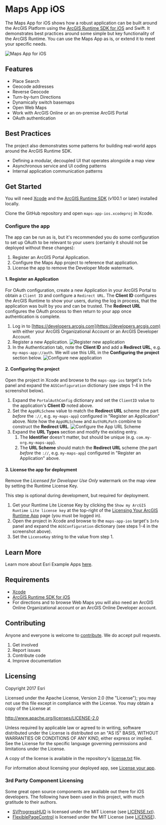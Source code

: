 # Maps App iOS

The Maps App for iOS shows how a robust application can be built around the ArcGIS Platform using the [ArcGIS Runtime SDK for iOS](https://developers.arcgis.com/ios/) and Swift. It demonstrates best practices around some simple but key functionality of the ArcGIS Runtime. You can use the Maps App as is, or extend it to meet your specific needs.

![Maps App for iOS](/docs/images/app-screenshots.png)

## Features
* Place Search
* Geocode addresses
* Reverse Geocode
* Turn-by-turn Directions
* Dynamically switch basemaps
* Open Web Maps
* Work with ArcGIS Online or an on-premise ArcGIS Portal
* OAuth authentication

## Best Practices
The project also demonstrates some patterns for building real-world apps around the ArcGIS Runtime SDK.

* Defining a modular, decoupled UI that operates alongside a map view
* Asynchronous service and UI coding patterns
* Internal application communication patterns

## Get Started
You will need [Xcode](https://itunes.apple.com/us/app/xcode/id497799835?mt=12) and the [ArcGIS Runtime SDK](https://developers.arcgis.com/ios/latest/swift/guide/install.htm#ESRI_SECTION1_D57435A2BEBC4D29AFA3A4CAA722506A) (v100.1 or later) installed locally.

Clone the GitHub repository and open `maps-app-ios.xcodeproj` in Xcode.

### Configure the app
The app can be run as is, but it's recommended you do some configuration to set up OAuth to be relevant to your users (certainly it should not be deployed without these changes):

1. Register an ArcGIS Portal Application.
2. Configure the Maps App project to reference that application.
3. License the app to remove the Developer Mode watermark.

#### 1. Register an Application 
For OAuth configuration, create a new Application in your ArcGIS Portal to obtain a `Client ID` and configure a `Redirect URL`. The **Client ID** configures the ArcGIS Runtime to show your users, during the log in process, that the application was built by you and can be trusted. The **Redirect URL** configures the OAuth process to then return to your app once authentication is complete.

1. Log in to [https://developers.arcgis.com](https://developers.arcgis.com) with either your ArcGIS Organizational Account or an ArcGIS Developer Account.
2. Register a new Application. ![Register new application](/docs/images/create-application.png)
3. In the Authentication tab, note the **Client ID** and add a **Redirect URL**, e.g. `my-maps-app://auth`. We will use this URL in the **Configuring the project** section below. ![Configure new application](/docs/images/configure-application.png)

#### 2. Configuring the project
Open the project in Xcode and browse to the `maps-app-ios` target's `Info` panel and expand the `AGSConfiguration` dictionary (see steps 1-4 in the screenshot below).

1. Expand the `PortalAuthConfig` dictionary and set the `ClientID` value to the application's **Client ID** noted above.
2. Set the `AppURLScheme` value to match the **Redirect URL** scheme (the part *before* the `://`, e.g. `my-maps-app`) configured in "Register an Application" above. Note how the `AppURLScheme` and `AuthURLPath` combine to construct the **Redirect URL**. ![Configure the App URL Scheme](/docs/images/configure-xcode-target.png)
3. Expand the **URL Types** section and modify the existing entry.
    1. The **Identifier** doesn't matter, but should be unique (e.g. `com.my-org.my-maps-app`).
    2. The **URL Scheme** should match the **Redirect URL** scheme (the part *before* the `://`, e.g. `my-maps-app`) configured in "Register an Application" above. 

#### 3. License the app for deployment
Remove the _Licensed for Developer Use Only_ watermark on the map view by setting the Runtime License Key.

This step is optional during development, but required for deployment.

1. Get your Runtime Lite License Key by clicking the `Show my ArcGIS Runtime Lite license key` at the top-right of the [Licensing Your ArcGIS Runtime App](https://developers.arcgis.com/arcgis-runtime/licensing/) page (you must be logged in).
2. Open the project in Xcode and browse to the `maps-app-ios` target's `Info` panel and expand the `AGSConfiguration` dictionary (see steps 1-4 in the screenshot above).
3. Set the `LicenseKey` string to the value from step 1.

## Learn More
Learn more about Esri Example Apps [here](https://developers.arcgis.com/example-apps).

## Requirements
* [Xcode](https://itunes.apple.com/us/app/xcode/id497799835?mt=12)
* [ArcGIS Runtime SDK for iOS](https://developers.arcgis.com/ios/)
* For directions and to browse Web Maps you will also need an ArcGIS Online Organizational account or an ArcGIS Online Developer account.

## Contributing
Anyone and everyone is welcome to [contribute](https://github.com/Esri/maps-app-ios/blob/master/CONTRIBUTING.md). We do accept pull requests.

1. Get involved
2. Report issues
3. Contribute code
4. Improve documentation

## Licensing
Copyright 2017 Esri

Licensed under the Apache License, Version 2.0 (the "License"); you may not use this file except in compliance with the License. You may obtain a copy of the License at

http://www.apache.org/licenses/LICENSE-2.0

Unless required by applicable law or agreed to in writing, software distributed under the License is distributed on an "AS IS" BASIS, WITHOUT WARRANTIES OR CONDITIONS OF ANY KIND, either express or implied. See the License for the specific language governing permissions and limitations under the License.

A copy of the license is available in the repository's [license.txt](/license.txt) file.

For information about licensing your deployed app, see [License your app](https://developers.arcgis.com/ios/latest/swift/guide/license-your-app.htm).

### 3rd Party Component Licensing
Some great open source components are available out there for iOS developers. The following have been used in this project, with much gratitude to their authors.
* [SVProgressHUD](https://github.com/SVProgressHUD/SVProgressHUD) is licensed under the MIT License (see [LICENSE.txt](https://github.com/esri/maps-app-ios/blob/master/maps-app-ios/3rd%20Party/SVProgressHUD/LICENSE.txt)).
* [FlexiblePageControl](https://github.com/shima11/FlexiblePageControl) is licensed under the MIT License (see [LICENSE](https://github.com/esri/maps-app-ios/blob/master/maps-app-ios/3rd%20Party/FlexiblePageControl/LICENSE)).
